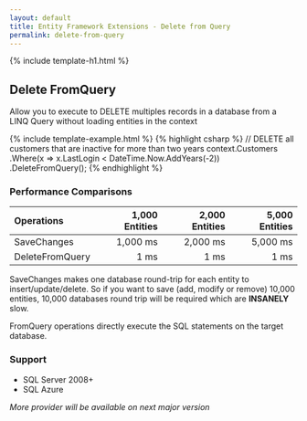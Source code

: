 ```yaml
---
layout: default
title: Entity Framework Extensions - Delete from Query
permalink: delete-from-query
---
```


{% include template-h1.html %}

## Delete FromQuery
Allow you to execute to DELETE multiples records in a database from a LINQ Query without loading entities in the context

{% include template-example.html %} 
{% highlight csharp %}
// DELETE all customers that are inactive for more than two years
context.Customers
    .Where(x => x.LastLogin < DateTime.Now.AddYears(-2))
    .DeleteFromQuery();
{% endhighlight %}

### Performance Comparisons
| Operations      | 1,000 Entities | 2,000 Entities | 5,000 Entities |
| :-------------- | -------------: | -------------: | -------------: |
| SaveChanges     | 1,000 ms       | 2,000 ms       | 5,000 ms       |
| DeleteFromQuery | 1 ms           | 1 ms           | 1 ms           |

SaveChanges makes one database round-trip for each entity to insert/update/delete. So if you want to save (add, modify or remove) 10,000 entities, 10,000 databases round trip will be required which are **INSANELY** slow.

FromQuery operations directly execute the SQL statements on the target database.

### Support
- SQL Server 2008+
- SQL Azure

_More provider will be available on next major version_
